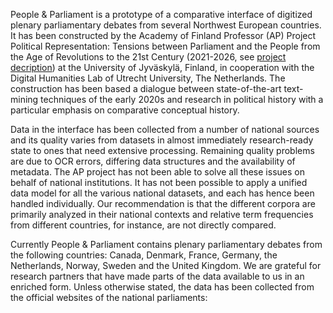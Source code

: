 People & Parliament is a prototype of a comparative interface of digitized plenary parliamentary debates from several Northwest European countries. It has been constructed by the Academy of Finland Professor (AP) Project Political Representation: Tensions between Parliament and the People from the Age of Revolutions to the 21st Century (2021-2026, see [project decription](https://www.jyu.fi/hytk/fi/laitokset/hela/en/research/political-representation)) at the University of Jyväskylä, Finland, in cooperation with the Digital Humanities Lab of Utrecht University, The Netherlands. The construction has been based a dialogue between state-of-the-art text-mining techniques of the early 2020s and research in political history with a particular emphasis on comparative conceptual history.

Data in the interface has been collected from a number of national sources and its quality varies from datasets in almost immediately research-ready state to ones that need extensive processing. Remaining quality problems are due to OCR errors, differing data structures and the availability of metadata. The AP project has not been able to solve all these issues on behalf of national institutions. It has not been possible to apply a unified data model for all the various national datasets, and each has hence been handled individually. Our recommendation is that the different corpora are primarily analyzed in their national contexts and relative term frequencies from different countries, for instance, are not directly compared.

Currently People & Parliament contains plenary parliamentary debates from the following countries: Canada, Denmark, France, Germany, the Netherlands, Norway, Sweden and the United Kingdom. We are grateful for research partners that have made parts of the data available to us in an enriched form. Unless otherwise stated, the data has been collected from the official websites of the national parliaments:
